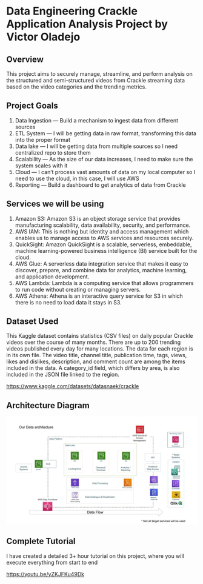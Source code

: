 # Data Engineering Crackle Application Analysis Project by Victor Oladejo

## Overview

This project aims to securely manage, streamline, and perform analysis on the structured and semi-structured videos from Crackle streaming data based on the video categories and the trending metrics.

## Project Goals
1. Data Ingestion — Build a mechanism to ingest data from different sources
2. ETL System — I will be getting data in raw format, transforming this data into the proper format
3. Data lake — I will be getting data from multiple sources so I need centralized repo to store them
4. Scalability — As the size of our data increases, I need to make sure the system scales with it
5. Cloud — I can’t process vast amounts of data on my local computer so I need to use the cloud, in this case, I will use AWS
6. Reporting — Build a dashboard to get analytics of data from Crackle

## Services we will be using
1. Amazon S3: Amazon S3 is an object storage service that provides manufacturing scalability, data availability, security, and performance.
2. AWS IAM: This is nothing but identity and access management which enables us to manage access to AWS services and resources securely.
3. QuickSight: Amazon QuickSight is a scalable, serverless, embeddable, machine learning-powered business intelligence (BI) service built for the cloud.
4. AWS Glue: A serverless data integration service that makes it easy to discover, prepare, and combine data for analytics, machine learning, and application development.
5. AWS Lambda: Lambda is a computing service that allows programmers to run code without creating or managing servers.
6. AWS Athena: Athena is an interactive query service for S3 in which there is no need to load data it stays in S3.

## Dataset Used
This Kaggle dataset contains statistics (CSV files) on daily popular Crackle videos over the course of many months. There are up to 200 trending videos published every day for many locations. The data for each region is in its own file. The video title, channel title, publication time, tags, views, likes and dislikes, description, and comment count are among the items included in the data. A category_id field, which differs by area, is also included in the JSON file linked to the region.

https://www.kaggle.com/datasets/datasnaek/crackle

## Architecture Diagram
<img src="architecture.jpeg">

## Complete Tutorial
I have created a detailed 3+ hour tutorial on this project, where you will execute everything from start to end

https://youtu.be/yZKJFKu49Dk
